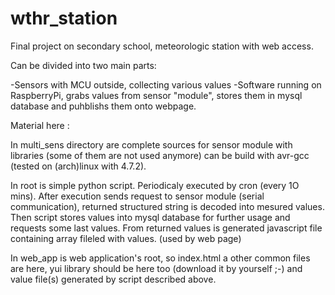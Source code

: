 wthr_station
============

Final project on secondary school, meteorologic station with web access.

Can be divided into two main parts:

  -Sensors with MCU outside, collecting various values
  -Software running on RaspberryPi, grabs values from sensor "module",
    stores them in mysql database and puhblishs them onto webpage.

Material here :

  In multi_sens directory are complete sources for sensor module with libraries (some of them are not used anymore)
  can be build with avr-gcc (tested on (arch)linux with 4.7.2).

  In root is simple python script. Periodicaly executed by cron (every 1O mins). After execution sends request to sensor
  module (serial communication), returned structured string is decoded into mesured values. Then script stores values
  into mysql database for further usage and requests some last values. From returned values is generated javascript file
  containing array fileled with values. (used by web page)

  In web_app is web application's root, so index.html a other common files are here, yui library should be here too
  (download it by yourself ;-) and value file(s) generated by script described above.

